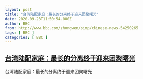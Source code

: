 ```yaml
---
layout: post
title: "台湾陆配家庭：最长的分离终于迎来团聚曙光"
date: 2020-09-23T11:50:54.000Z
author: BBC
from: http://www.bbc.com/zhongwen/simp/chinese-news-54250265
tags: [ BBC ]
categories: [ BBC ]
---
```

<!--1600861854000-->
[台湾陆配家庭：最长的分离终于迎来团聚曙光](http://www.bbc.com/zhongwen/simp/chinese-news-54250265)
------

<div>
台湾陆配家庭：最长的分离终于迎来团聚曙光
</div>

